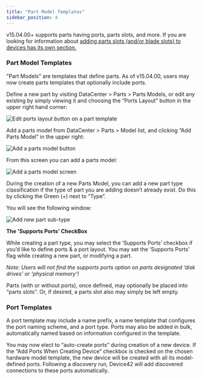 ```yaml
---
title: "Part Model Templates"
sidebar_position: 4
---
```


v15.04.00+ supports parts having ports, parts slots, and more. If you are looking for information about [adding parts slots (and/or blade slots) to devices has its own section.](../devices/device-parts-slots/)

### Part Model Templates

"Part Models" are templates that define parts. As of v15.04.00, users may now create parts templates that optionally include ports.

Define a new part by visiting DataCenter > Parts > Parts Models, or edit any existing by simply viewing it and choosing the “Ports Layout” button in the upper right hand corner:

![Edit ports layout button on a part template](/assets/images/view_PARTS_MODEL_Ports_Layout_BUTTON-HL.PNG)

Add a parts model from DataCenter > Parts > Model list, and clicking “Add Parts Model” in the upper right:

![Add a parts model button](/assets/images/add_parts_model_button.png)

From this screen you can add a parts model:

![Add a parts model screen](/assets/images/add_parts_model_page.png)

During the creation of a new Parts Model, you can add a new part type classification if the type of part you are adding doesn’t already exist. Do this by clicking the Green (+) next to “Type”.

You will see the following window:

![Add new part sub-type](/assets/images/change_part_type_SUPPORTS_PORTS.png)

**The 'Supports Ports' CheckBox**

While creating a part type, you may select the ‘Supports Ports’ checkbox if you’d like to define ports & a port layout. You may set the ‘Supports Ports’ flag while creating a new part, or modifying a part.

_Note: Users will not find the supports ports option on parts designated ‘disk drives’ or ‘physical memory’!_

Parts (with or without ports), once defined, may optionally be placed into “parts slots”. Or, if desired, a parts slot also may simply be left empty.

### Port Templates

A port template may include a name prefix, a name template that configures the port naming scheme, and a port type. Ports may also be added in bulk, automatically named based on information configured in the template.

You may now elect to “auto-create ports” during creation of a new device. If the “Add Ports When Creating Device” checkbox is checked on the chosen hardware model template, the new device will be created with all its model-defined ports. Following a discovery run, Device42 will add discovered connections to these ports automatically.
